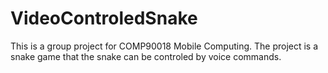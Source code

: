# VideoControledSnake
This is a group project for COMP90018 Mobile Computing. The project is a snake game that the snake can be controled by voice commands.
